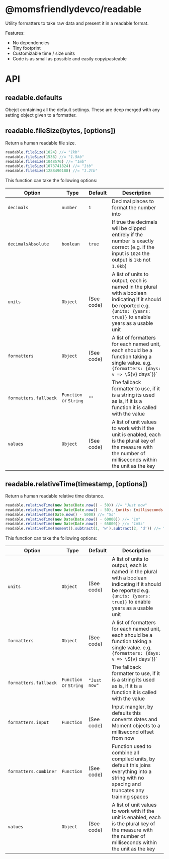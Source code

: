 @momsfriendlydevco/readable
===========================
Utility formatters to take raw data and present it in a readable format.


Features:

* No dependencies
* Tiny footprint
* Customizable time / size units
* Code is as small as possible and easily copy/pasteable


API
===

readable.defaults
-----------------
Obejct containing all the default settings. These are deep merged with any setting object given to a formatter.


readable.fileSize(bytes, [options])
-----------------------------------
Return a human readable file size.

```javascript
readable.fileSize(1024) //= "1kb"
readable.fileSize(1536) //= "1.5kb"
readable.fileSize(1048576) //= "1mb"
readable.fileSize(1073741824) //= "1tb"
readable.fileSize(1288490188) //= "1.2tb"
```

This function can take the following options:

| Option                  | Type                     | Default        | Description                                                                                                                                                                |
|-------------------------|--------------------------|----------------|----------------------------------------------------------------------------------------------------------------------------------------------------------------------------|
| `decimals`              | `number`                 | `1`            | Decimal places to format the number into                                                                                                                                   |
| `decimalsAbsolute`      | `boolean`                | `true`         | If true the decimals will be clipped entirely if the number is exactly correct (e.g. if the input is `1024` the output is `1kb` not `1.0kb`)                               |
| `units`                 | `Object`                 | (See code)     | A list of units to output, each is named in the plural with a boolean indicating if it should be reported e.g. `{units: {years: true}}` to enable years as a usable unit   |
| `formatters`            | `Object`                 | (See code)     | A list of formatters for each named unit, each should be a function taking a single value. e.g. `{formatters: {days: v => \`${v} days\`}}`                                 |
| `formatters.fallback`   | `Function` or `String`   | `""`           | The fallback formatter to use, if it is a string its used as is, if it is a function it is called with the value                                                           |
| `values`                | `Object`                 | (See code)     | A list of unit values to work with if the unit is enabled, each is the plural key of the measure with the number of milliseconds within the unit as the key                |


readable.relativeTime(timestamp, [options])
-------------------------------------------
Return a human readable relative time distance.


```javascript
readable.relativeTime(new Date(Date.now() - 50)) //= "Just now"
readable.relativeTime(new Date(Date.now() - 50), {units: {milliseconds: true}}) //= "50ms"
readable.relativeTime(Date.now() - 5000) //= "5s"
readable.relativeTime(new Date(Date.now() - 60000)) //= "1m"
readable.relativeTime(new Date(Date.now() - 65000)) //= "1m5s"
readable.relativeTime(moment().subtract(1, 'w').subtract(2, 'd')) //= "9D"
```

This function can take the following options:

| Option                | Type                   | Default      | Description                                                                                                                                                              |
|-----------------------|------------------------|--------------|--------------------------------------------------------------------------------------------------------------------------------------------------------------------------|
| `units`               | `Object`               | (See code)   | A list of units to output, each is named in the plural with a boolean indicating if it should be reported e.g. `{units: {years: true}}` to enable years as a usable unit |
| `formatters`          | `Object`               | (See code)   | A list of formatters for each named unit, each should be a function taking a single value. e.g. `{formatters: {days: v => \`${v} days\`}}`                               |
| `formatters.fallback` | `Function` or `String` | `"Just now"` | The fallback formatter to use, if it is a string its used as is, if it is a function it is called with the value                                                         |
| `formatters.input`    | `Function`             | (See code)   | Input mangler, by defaults this converts dates and Moment objects to a millisecond offset from now                                                                       |
| `formatters.combiner` | `Function`             | (See code)   | Function used to combine all compiled units, by default this joins everything into a string with no spacing and truncates any training spaces                            |
| `values`              | `Object`               | (See code)   | A list of unit values to work with if the unit is enabled, each is the plural key of the measure with the number of milliseconds within the unit as the key              |


